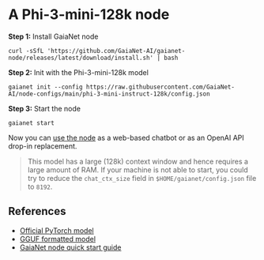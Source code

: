 # A Phi-3-mini-128k node 

**Step 1:** Install GaiaNet node

```
curl -sSfL 'https://github.com/GaiaNet-AI/gaianet-node/releases/latest/download/install.sh' | bash
```

**Step 2:** Init with the Phi-3-mini-128k model

```
gaianet init --config https://raw.githubusercontent.com/GaiaNet-AI/node-configs/main/phi-3-mini-instruct-128k/config.json
```


**Step 3:** Start the node

```
gaianet start
```

Now you can [use the node](https://docs.gaianet.ai/user-guide/mynode) as a web-based chatbot or as an OpenAI API drop-in replacement.

> This model has a large (128k) context window and hence requires a large amount of RAM. If your machine is not able to start, you could try to reduce the `chat_ctx_size` field in `$HOME/gaianet/config.json` file to `8192`.

## References

* [Official PyTorch model](https://huggingface.co/microsoft/Phi-3-mini-128k-instruct)
* [GGUF formatted model](https://huggingface.co/gaianet/Phi-3-mini-128k-instruct-GGUF)
* [GaiaNet node quick start guide](https://docs.gaianet.ai/node-guide/quick-start)
